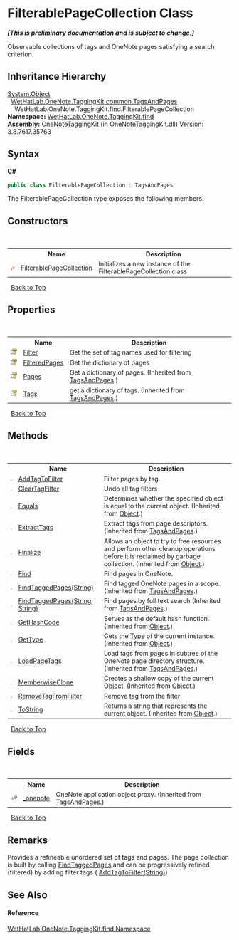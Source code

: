 # FilterablePageCollection Class
 _**\[This is preliminary documentation and is subject to change.\]**_

Observable collections of tags and OneNote pages satisfying a search criterion.


## Inheritance Hierarchy
<a href="http://msdn2.microsoft.com/en-us/library/e5kfa45b" target="_blank">System.Object</a><br />&nbsp;&nbsp;<a href="55690233-0343-b962-e73d-0385d0bc7865.md">WetHatLab.OneNote.TaggingKit.common.TagsAndPages</a><br />&nbsp;&nbsp;&nbsp;&nbsp;WetHatLab.OneNote.TaggingKit.find.FilterablePageCollection<br />
**Namespace:**&nbsp;<a href="0e3a8efd-07d2-1709-b1cd-709153222081.md">WetHatLab.OneNote.TaggingKit.find</a><br />**Assembly:**&nbsp;OneNoteTaggingKit (in OneNoteTaggingKit.dll) Version: 3.8.7617.35763

## Syntax

**C#**<br />
``` C#
public class FilterablePageCollection : TagsAndPages
```

The FilterablePageCollection type exposes the following members.


## Constructors
&nbsp;<table><tr><th></th><th>Name</th><th>Description</th></tr><tr><td>![Protected method](media/protmethod.gif "Protected method")</td><td><a href="c1afb2b2-361b-24b4-9caa-37547a64a1ee.md">FilterablePageCollection</a></td><td>
Initializes a new instance of the FilterablePageCollection class</td></tr></table>&nbsp;
<a href="#filterablepagecollection-class">Back to Top</a>

## Properties
&nbsp;<table><tr><th></th><th>Name</th><th>Description</th></tr><tr><td>![Protected property](media/protproperty.gif "Protected property")</td><td><a href="e61ffd07-bb83-c967-6535-86060507782a.md">Filter</a></td><td>
Get the set of tag names used for filtering</td></tr><tr><td>![Protected property](media/protproperty.gif "Protected property")</td><td><a href="70f7dd1a-110a-5faa-9bee-952ed4b6e796.md">FilteredPages</a></td><td>
Get the dictionary of pages</td></tr><tr><td>![Protected property](media/protproperty.gif "Protected property")</td><td><a href="a19ad079-12a2-f9d0-626e-ba9de4d11f62.md">Pages</a></td><td>
Get a dictionary of pages.
 (Inherited from <a href="55690233-0343-b962-e73d-0385d0bc7865.md">TagsAndPages</a>.)</td></tr><tr><td>![Protected property](media/protproperty.gif "Protected property")</td><td><a href="0314d54a-9714-e4f0-51e2-d798cced1a63.md">Tags</a></td><td>
get a dictionary of tags.
 (Inherited from <a href="55690233-0343-b962-e73d-0385d0bc7865.md">TagsAndPages</a>.)</td></tr></table>&nbsp;
<a href="#filterablepagecollection-class">Back to Top</a>

## Methods
&nbsp;<table><tr><th></th><th>Name</th><th>Description</th></tr><tr><td>![Protected method](media/protmethod.gif "Protected method")</td><td><a href="3b34a532-d5b5-f764-82df-859ed7c0a8e6.md">AddTagToFilter</a></td><td>
Filter pages by tag.</td></tr><tr><td>![Protected method](media/protmethod.gif "Protected method")</td><td><a href="d95324fc-d132-02ec-7720-512e3e2b7e53.md">ClearTagFilter</a></td><td>
Undo all tag filters</td></tr><tr><td>![Public method](media/pubmethod.gif "Public method")</td><td><a href="http://msdn2.microsoft.com/en-us/library/bsc2ak47" target="_blank">Equals</a></td><td>
Determines whether the specified object is equal to the current object.
 (Inherited from <a href="http://msdn2.microsoft.com/en-us/library/e5kfa45b" target="_blank">Object</a>.)</td></tr><tr><td>![Protected method](media/protmethod.gif "Protected method")</td><td><a href="b102ec25-2df2-70e4-396e-e2f2db35c94a.md">ExtractTags</a></td><td>
Extract tags from page descriptors.
 (Inherited from <a href="55690233-0343-b962-e73d-0385d0bc7865.md">TagsAndPages</a>.)</td></tr><tr><td>![Protected method](media/protmethod.gif "Protected method")</td><td><a href="http://msdn2.microsoft.com/en-us/library/4k87zsw7" target="_blank">Finalize</a></td><td>
Allows an object to try to free resources and perform other cleanup operations before it is reclaimed by garbage collection.
 (Inherited from <a href="http://msdn2.microsoft.com/en-us/library/e5kfa45b" target="_blank">Object</a>.)</td></tr><tr><td>![Protected method](media/protmethod.gif "Protected method")</td><td><a href="91829e26-9049-da71-f015-4808118e0e5a.md">Find</a></td><td>
Find pages in OneNote.</td></tr><tr><td>![Protected method](media/protmethod.gif "Protected method")</td><td><a href="237240c6-6264-fca9-cb48-30717d16232f.md">FindTaggedPages(String)</a></td><td>
Find tagged OneNote pages in a scope.
 (Inherited from <a href="55690233-0343-b962-e73d-0385d0bc7865.md">TagsAndPages</a>.)</td></tr><tr><td>![Protected method](media/protmethod.gif "Protected method")</td><td><a href="aa4818db-9b9d-c820-8334-c96a71c2a2b4.md">FindTaggedPages(String, String)</a></td><td>
Find pages by full text search
 (Inherited from <a href="55690233-0343-b962-e73d-0385d0bc7865.md">TagsAndPages</a>.)</td></tr><tr><td>![Public method](media/pubmethod.gif "Public method")</td><td><a href="http://msdn2.microsoft.com/en-us/library/zdee4b3y" target="_blank">GetHashCode</a></td><td>
Serves as the default hash function.
 (Inherited from <a href="http://msdn2.microsoft.com/en-us/library/e5kfa45b" target="_blank">Object</a>.)</td></tr><tr><td>![Public method](media/pubmethod.gif "Public method")</td><td><a href="http://msdn2.microsoft.com/en-us/library/dfwy45w9" target="_blank">GetType</a></td><td>
Gets the <a href="http://msdn2.microsoft.com/en-us/library/42892f65" target="_blank">Type</a> of the current instance.
 (Inherited from <a href="http://msdn2.microsoft.com/en-us/library/e5kfa45b" target="_blank">Object</a>.)</td></tr><tr><td>![Protected method](media/protmethod.gif "Protected method")</td><td><a href="b802a68e-5fa3-3ede-b373-27ff320361e6.md">LoadPageTags</a></td><td>
Load tags from pages in subtree of the OneNote page directory structure.
 (Inherited from <a href="55690233-0343-b962-e73d-0385d0bc7865.md">TagsAndPages</a>.)</td></tr><tr><td>![Protected method](media/protmethod.gif "Protected method")</td><td><a href="http://msdn2.microsoft.com/en-us/library/57ctke0a" target="_blank">MemberwiseClone</a></td><td>
Creates a shallow copy of the current <a href="http://msdn2.microsoft.com/en-us/library/e5kfa45b" target="_blank">Object</a>.
 (Inherited from <a href="http://msdn2.microsoft.com/en-us/library/e5kfa45b" target="_blank">Object</a>.)</td></tr><tr><td>![Protected method](media/protmethod.gif "Protected method")</td><td><a href="1393e08e-2090-6570-7a9d-c26637fd8e63.md">RemoveTagFromFilter</a></td><td>
Remove tag from the filter</td></tr><tr><td>![Public method](media/pubmethod.gif "Public method")</td><td><a href="http://msdn2.microsoft.com/en-us/library/7bxwbwt2" target="_blank">ToString</a></td><td>
Returns a string that represents the current object.
 (Inherited from <a href="http://msdn2.microsoft.com/en-us/library/e5kfa45b" target="_blank">Object</a>.)</td></tr></table>&nbsp;
<a href="#filterablepagecollection-class">Back to Top</a>

## Fields
&nbsp;<table><tr><th></th><th>Name</th><th>Description</th></tr><tr><td>![Protected field](media/protfield.gif "Protected field")</td><td><a href="63990626-402a-7adb-3959-803ff7a5a9a7.md">_onenote</a></td><td>
OneNote application object proxy.
 (Inherited from <a href="55690233-0343-b962-e73d-0385d0bc7865.md">TagsAndPages</a>.)</td></tr></table>&nbsp;
<a href="#filterablepagecollection-class">Back to Top</a>

## Remarks
Provides a refineable unordered set of tags and pages. The page collection is built by calling <a href="60d7bed7-f819-9c82-f130-1c71241d23f8.md">FindTaggedPages</a> and can be progressively refined (filtered) by adding filter tags ( <a href="3b34a532-d5b5-f764-82df-859ed7c0a8e6.md">AddTagToFilter(String)</a>)

## See Also


#### Reference
<a href="0e3a8efd-07d2-1709-b1cd-709153222081.md">WetHatLab.OneNote.TaggingKit.find Namespace</a><br />
